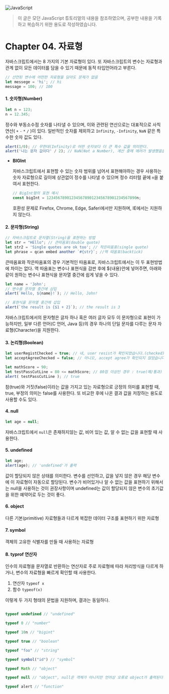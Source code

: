 ![JavaScript](https://user-images.githubusercontent.com/77887712/129482791-b4cd7442-0ab7-40ef-ba6e-95c0320e98bf.png)

> 이 글은 모던 JavaScript 튜토리얼의 내용을 참조하였으며, 공부한 내용을 기록하고 복습하기 위한 용도로 작성하였습니다.



# Chapter 04. 자료형

자바스크립트에서는 8 가지의 기본 자료형이 있다. 또 자바스크립트의 변수는 자료형과 관계 없이 모든 데이터를 담을 수 있기 때문에 동적 타입언어라고 부른다.

 ```javascript
 // 선언된 변수에 어떤한 자료형을 담아도 문제가 없음
 let messege = 'hi'; // hi
 message = 100; // 100
 ```

#### 1. 숫자형(Number)

```javascript
let n = 123;
n = 12.345;
```

정수와 부동소수점 숫자를 나타낼 수 있으며, 이와 관련된 연산으로는 대표적으로 사칙연산( `+` `-` `*` `/` )이 있다. 일반적인 숫자를 제외하고 `Infinity`, `-Infinity`, `NaN` 같은 특수한 숫자 값도 있다.

```javascript
alert(1/0); // 무한대(Infinity)로 어떤 숫자보다 더 큰 특수 값을 의미한다.
alert('나는 문자 값이다' / 2); // NaN(Not a Number), 계산 중에 에러가 발생했음을 알려주는 기호
```

- **BIGInt**

  자바스크립트에서 표현할 수 있는 숫자 범위를 넘어서 표현해야하는 경우 사용하는 숫자 자료형으로 길이에 상관없이 정수를 나타낼 수 있으며 정수 리터럴 끝에 `n`을 붙여서 표현한다.

  ```javascript
  // BigInt형의 표현 예시
  const bigInt = 1234567890123456789012345678901234567890n;
  ```

  호환성 문제로 Firefox, Chrome, Edge, Saferi에서만 지원하며, IE에서는 지원하지 않는다.



#### 2. 문자형(String)

```javascript
// 자바스크립트로 문자열(String)을 표현하는 방법
let str = "HEllo"; // 큰따옴표(double quote)
let str2 = 'Single quotes are ok too'; // 작은따옴표(single quote)
let phrase = qcan embed another `#{str}`; //역 따옴표(backtick)
```

큰따옴표와 작은따옴표의 경우 기본적인 따옴표로, 자바스크립트에서는 이 두 표현방법에 차이는 없다. 역 따옴표는 변수나 표현식을 감싼 후에 ${내용}안에 넣어주면, 아래와 같이 원하는 변수나 표현식을 문자열 중간에 쉽게 넣을 수 있다.

```javascript
let name = 'John';
// 변수를 문자열 중간에 삽입
alert(`Hello, ${name}!`); // Hello, John!

// 표현식을 문자열 중간에 삽입
alert(`the result is {$1 + 2}`); // the result is 3
```

자바스크립트에서의 문자형은 글자 하나 혹은 여러 글자 모두 이 문자형으로 표현이 가능하지만, 일부 다른 언어(C 언어, Java 등)의 경우 하나의 단일 문자를 다루는 문자 자료형(Character)을 지원한다.



#### 3. 논리형(Boolean)

```javascript
let userRegistChecked = true; // 네, user resist가 확인되었습니다.(checked)
let acceptAgreeChecked = false; // 아니오, accept agree가 확인되지 않았습니다. (not checked)

let mathScore = 90;
let testPassCutLine = 80 <= mathScore; // 80점 이상인 경우 : true(예/통과)
alert( testPassCutLine ); // true
```

참(true)와 거짓(false)이라는 값을 가지고 있는 자료형으로 긍정의 의미를 표현할 때, true, 부정의 의미는 false를 사용한다. 또 비교한 후에 나온 결과 값을 저장하는 용도로 사용할 수도 있다.

#### 4. null

```javascript
let age = null;
```

자바스크립트에서 `null`은 존재하지않는 값, 비어 있는 값, 알 수 없는 값을 표현할 때 사용한다.

#### 5. undefined 

```javascript
let age;
alert(age); // 'undefined'가 출력
```

값이 할당되지 않은  상태를 의미한다. 변수를 선언하고, 값을 넣지 않은 경우 해당 변수에 이 자료형이 자동으로 할당된다. 변수가 비어있거나 알 수 없는 값을 표현하기 위해서는 null을 사용하는 것이 권장사항이며 undefined는 값이 할당되지 않은 변수의 초기값을 위한 예약어로 두는 것이 좋다.

#### 6. object

다른 기본(primitive) 자료형들과 다르게 복잡한 데이터 구조를 표현하기 위한 자료형

#### 7. symbol

객체의 고유한 식별자를 만들 때 사용하는 자료형

#### 8. typrof 연산자

인수의 자료형을 문자열로 반환하는 연산자로 주로 자료형에 따라 처리방식을 다르게 하거나, 
변수의 자료형을 빠르게 확인할 때 사용한다.


1. 연산자 `typeof x`
2. 함수 `typeof(x)`

이렇게 두 가지 형태의 문법을 지원하며, 결과는 동일하다.

```javascript

typeof undefined // "undefined"

typeof 0 // "number"

typeof 10n // "bigint"

typeof true // "boolean"

typeof "foo" // "string"

typeof symbol("id") // "symbol"

typeof Math // "object"

typeof null // "object", null은 객체가 아니지만 언어상 오류로 object가 출력된다.

typeof alert // "function"
```

